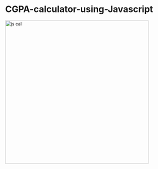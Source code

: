 # CGPA-calculator-using-Javascript
<img width="457" alt="js cal" src="https://user-images.githubusercontent.com/52062259/146922625-397176ec-6d82-4ebb-9e5c-2e6547a69205.PNG">
